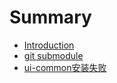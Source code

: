 # Summary

* [Introduction](README.md)
* [git submodule](chapter1.md)
* [ui-common安装失败](/chapter2.md)

